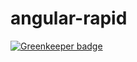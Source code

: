 # angular-rapid

[![Greenkeeper badge](https://badges.greenkeeper.io/rwieruch/angular-rapid.svg)](https://greenkeeper.io/)
